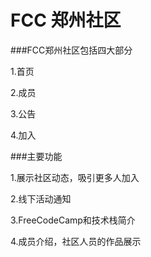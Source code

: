 # FCC 郑州社区
###FCC郑州社区包括四大部分

1.首页

2.成员

3.公告

4.加入

###主要功能

1.展示社区动态，吸引更多人加入

2.线下活动通知

3.FreeCodeCamp和技术栈简介

4.成员介绍，社区人员的作品展示
